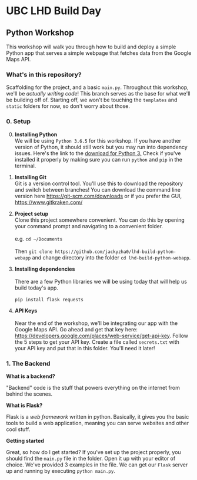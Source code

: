 # UBC LHD Build Day
## Python Workshop

This workshop will walk you through how to build and deploy a simple Python app that serves a simple webpage that fetches data from the Google Maps API.

### What's in this repository?

Scaffolding for the project, and a basic `main.py`. Throughout this workshop, we'll be *actually writing code*! This branch serves as the base for what we'll be building off of. Starting off, we won't be touching the `templates` and `static` folders for now, so don't worry about those.

### 0. Setup

0. **Installing Python**  <br>
We will be using `Python 3.6.5` for this workshop. If you have another version of Python, it should still work but you may run into dependency issues. Here's the link to the [download for Python 3.](https://www.python.org/downloads/release/python-365/) Check if you've installed it properly by making sure you can run `python` and `pip` in the terminal.

1. **Installing Git** <br>
Git is a version control tool. You'll use this to download the repository and switch between branches! You can download the command line version here https://git-scm.com/downloads or if you prefer the GUI, https://www.gitkraken.com/

2. **Project setup** <br>
Clone this project somewhere convenient. You can do this by opening your command prompt and navigating to a convenient folder. <br><br>
e.g. `cd ~/Documents` <br><br>
Then `git clone https://github.com/jackyzha0/lhd-build-python-webapp` and change directory into the folder `cd lhd-build-python-webapp`.

3. **Installing dependencies** <br><br>
There are a few Python libraries we will be using today that will help us build today's app. <br> <br>
`pip install flask requests`

4. **API Keys** <br><br>
Near the end of the workshop, we'll be integrating our app with the Google Maps API. Go ahead and get that key here: https://developers.google.com/places/web-service/get-api-key. Follow the 5 steps to get your API key. Create a file called `secrets.txt` with your API key and put that in this folder. You'll need it later!

### 1. The Backend
**What is a backend?**

"Backend" code is the stuff that powers everything on the internet from behind the scenes.

**What is Flask?**

Flask is a *web framework* written in python. Basically, it gives you the basic tools to build a web application, meaning you can serve websites and other cool stuff.

**Getting started**

Great, so how do I get started? If you've set up the project properly, you should find the `main.py` file in the folder. Open it up with your editor of choice. We've provided 3 examples in the file. We can get our `Flask` server up and running by executing `python main.py`.
